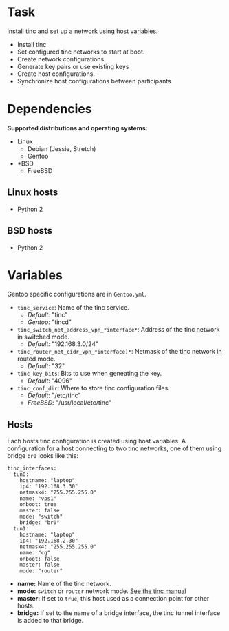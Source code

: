 # Task

Install tinc and set up a network using host variables.

 * Install tinc
 * Set configured tinc networks to start at boot.
 * Create network configurations.
 * Generate key pairs or use existing keys
 * Create host configurations.
 * Synchronize host configurations between participants

# Dependencies

**Supported distributions and operating systems:**

 * Linux
   * Debian (Jessie, Stretch)
   * Gentoo
 * *BSD
   * FreeBSD

## Linux hosts

 * Python 2

## BSD hosts

 * Python 2

# Variables

Gentoo specific configurations are in `Gentoo.yml`.

 * `tinc_service`: Name of the tinc service.
   * *Default:* "tinc"
   * *Gentoo:* "tincd"
 * `tinc_switch_net_address_vpn_*interface*`: Address of the tinc network in switched mode.
   * *Default:* "192.168.3.0/24"
 * `tinc_router_net_cidr_vpn_*interface)*`: Netmask of the tinc network in routed mode.
   * *Default*: "32"
 * `tinc_key_bits`: Bits to use when geneating the key.
   * *Default*: "4096"
 * `tinc_conf_dir`: Where to store tinc configuration files.
   * *Default*: "/etc/tinc"
   * *FreeBSD*: "/usr/local/etc/tinc"

## Hosts

Each hosts tinc configuration is created using host variables. A configuration
for a host connecting to two tinc networks, one of them using  bridge `br0`
looks like this:

    tinc_interfaces:
      tun0:
        hostname: "laptop"
        ip4: "192.168.3.30"
        netmask4: "255.255.255.0"
        name: "vps1"
        onboot: true
        master: false
        mode: "switch"
        bridge: "br0"
      tun1:
        hostname: "laptop"
        ip4: "192.168.2.30"
        netmask4: "255.255.255.0"
        name: "cg"
        onboot: false
        master: false
        mode: "router"

 * **name:** Name of the tinc network.
 * **mode:** `switch` or `router` network mode. [See the tinc manual](https://www.tinc-vpn.org/documentation/Main-configuration-variables.html#Main-configuration-variables)
 * **master:** If set to `true`, this host used as a connection point for other hosts.
 * **bridge:** If set to the name of a bridge interface, the tinc tunnel interface is added to that bridge.
